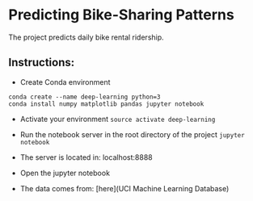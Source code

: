 # Predicting Bike-Sharing Patterns
The project predicts daily bike rental ridership.
## Instructions:

- Create Conda environment

```
conda create --name deep-learning python=3
conda install numpy matplotlib pandas jupyter notebook
```

- Activate your environment
`source activate deep-learning`

- Run the notebook server in the root directory of the project
`jupyter notebook`

- The server is located in: localhost:8888

- Open the jupyter notebook

- The data comes from: [here](UCI Machine Learning Database)

[//]: # (Image References)

[image1]: ./assets/neural_network.png "The Network"

